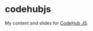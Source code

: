 codehubjs
=========

My content and slides for [CodeHub JS](http://www.meetup.com/CodeHub-Bristol/events/196402012/).
